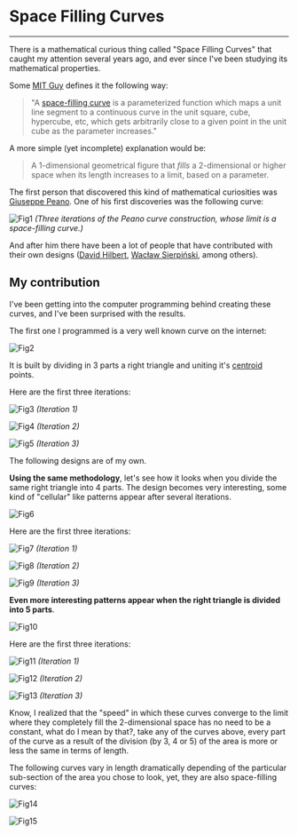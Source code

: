 # Space Filling Curves
---

There is a mathematical curious thing called "Space Filling Curves" that caught my attention several years ago, and ever since I've been studying its mathematical properties.  

Some [MIT Guy](http://people.csail.mit.edu/jaffer/Geometry/PSFC) defines it the following way:

> "A [space-filling curve](https://en.wikipedia.org/wiki/Space-filling_curve) is a parameterized function which maps a unit line segment to a continuous curve in the unit square, cube, hypercube, etc, which gets arbitrarily close to a given point in the unit cube as the parameter increases."

A more simple (yet incomplete) explanation would be:

>A 1-dimensional geometrical figure that _fills_ a 2-dimensional or higher space when its  length increases to a limit, based on a parameter.

The first person that discovered this kind of mathematical curiosities was [Giuseppe Peano](https://en.wikipedia.org/wiki/Giuseppe_Peano). One of his first discoveries was the following curve:

![Fig1](https://upload.wikimedia.org/wikipedia/commons/6/64/Peanocurve.svg)
_(Three iterations of the Peano curve construction, whose limit is a space-filling curve.)_

And after him there have been a lot of people that have contributed with their own designs ([David Hilbert](https://en.wikipedia.org/wiki/Hilbert_curve), [Wacław Sierpiński](https://en.wikipedia.org/wiki/Sierpi%C5%84ski_curve), among others).

## My contribution

I've been getting into the computer programming behind creating these curves, and I've been surprised with the results.

The first one I programmed is a very well known curve on the internet:

![Fig2](https://raw.githubusercontent.com/aaguilerav/space-filling-curves/master/src/main/resources/sfc-1-3d.gif)

It is built by dividing in 3 parts a right triangle and uniting it's [centroid](https://en.wikipedia.org/wiki/Triangle_center) points.

Here are the first three iterations:

![Fig3](https://raw.githubusercontent.com/aaguilerav/space-filling-curves/master/src/main/resources/sfc-1-3d-1.png)
_(Iteration 1)_

![Fig4](https://raw.githubusercontent.com/aaguilerav/space-filling-curves/master/src/main/resources/sfc-1-3d-2.png)
_(Iteration 2)_

![Fig5](https://raw.githubusercontent.com/aaguilerav/space-filling-curves/master/src/main/resources/sfc-1-3d-3.png)
_(Iteration 3)_

The following designs are of my own.

**Using the same methodology**, let's see how it looks when you divide the same right triangle into 4 parts. The design becomes very interesting, some kind of "cellular" like patterns appear after several iterations.

![Fig6](https://raw.githubusercontent.com/aaguilerav/space-filling-curves/master/src/main/resources/sfc-2-4d.gif)

Here are the first three iterations:

![Fig7](https://raw.githubusercontent.com/aaguilerav/space-filling-curves/master/src/main/resources/sfc-2-4d-1.png)
_(Iteration 1)_

![Fig8](https://raw.githubusercontent.com/aaguilerav/space-filling-curves/master/src/main/resources/sfc-2-4d-2.png)
_(Iteration 2)_

![Fig9](https://raw.githubusercontent.com/aaguilerav/space-filling-curves/master/src/main/resources/sfc-2-4d-3.png)
_(Iteration 3)_

**Even more interesting patterns appear when the right triangle is divided into 5 parts**.

![Fig10](https://raw.githubusercontent.com/aaguilerav/space-filling-curves/master/src/main/resources/sfc-3-5d.gif)

Here are the first three iterations:

![Fig11](https://raw.githubusercontent.com/aaguilerav/space-filling-curves/master/src/main/resources/sfc-3-5d-1.png)
_(Iteration 1)_

![Fig12](https://raw.githubusercontent.com/aaguilerav/space-filling-curves/master/src/main/resources/sfc-3-5d-2.png)
_(Iteration 2)_

![Fig13](https://raw.githubusercontent.com/aaguilerav/space-filling-curves/master/src/main/resources/sfc-3-5d-3.png)
_(Iteration 3)_

Know, I realized that the "speed" in which these curves converge to the limit where they completely fill the 2-dimensional space has no need to be a constant, what do I mean by that?, take any of the curves above, every part of the curve as a result of the division (by 3, 4 or 5) of the area  is more or less the same in terms of length.

The following curves vary in length dramatically depending of the particular sub-section of the area you chose to look, yet, they are also space-filling curves:

![Fig14](https://raw.githubusercontent.com/aaguilerav/space-filling-curves/master/src/main/resources/sfc-4-10dr.gif)

![Fig15](https://raw.githubusercontent.com/aaguilerav/space-filling-curves/master/src/main/resources/sfc-4-10d.gif)
